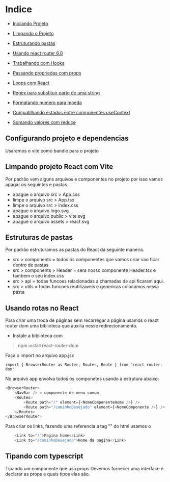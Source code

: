 # Indice

- [Iniciando Projeto](#start)
- [Limpando o Projeto](#cleaning)
- [Estruturando pastas](#folders)
- [Usando react router 6.0](#routes)

- [Trabalhando com Hooks](#hooks)
- [Passando propriedas com props](#props)
- [Loops com React](#loops)
- [Regex para substituir parte de uma string](#regex)
- [Formatando numero para moeda](#currecy)
- [Compatilhando estados entre componentes useContext](#shared)
- [Somando valores com reduce](#reduce)


<a id="start"></a>

## Configurando projeto e dependencias

Usaremos o vite como bandle para o projeto

<a id="cleaning"></a>

## Limpando projeto React com Vite

Por padrão vem alguns arquivos e componentes no projeto por isso vamos apagar os seguintes e pastas

- apague o arquivo src > App.css
- limpe o arquivo src > App.tsx
- limpe o arquivo src > index.css
- apague o arquivo logo.svg
- apague o arquivo  public > vite.svg
- apague o arquivo assets > react.svg

<a id="folder"></a>

## Estruturas de pastas

Por padrão estruturamos as pastas do React da seguinte maneira.

- src > components = todos os componentes que vamos criar vao ficar dentro de pastas
- src > components > Header = sera nosso componente Header.tsx e tambem o seu index.css
- src > api = todas funcoes relacionadas a chamadas de api ficaram aqui.
- src > utils = todas funcoes reutilizaveis e genericas colocamos nessa pasta 

<a id="routes"></a>

## Usando rotas no React

Para criar uma troca de páginas sem recarregar a página usamos o react router dom uma biblioteca que auxilia nesse redirecionamento.

- Instale a biblioteca com
> npm install react-router-dom

Faça o import no arquivo app.jsx

```
import { BrowserRouter as Router, Routes, Route } from 'react-router-dom'
```

No arquivo app envolva todos os componetes usando a estrutura abaixo:

``` javascript
<BrowserRouter>
    <NavBar /> = componente de menu comum
    <Routes>
        <Route path="/" element={<NomeComponenteHome />} />
        <Route path="/caminhoDesejado" element={<NomeComponente />} />
    </Routes>
</BrowserRouter>
```
Para criar os links, fazendo uma referencia a tag "<a>" do html usamos o <link>

``` javascript
    <Link to="/">Pagina home</Link>
    <Link to="/caminhoDesejado">Nome da pagina</Link>
```

<a id="type"></a>

## Tipando com typescript

Tipando um componente que usa props
    Devemos fornecer uma interface e declarar as props e quais tipos elas são.

    